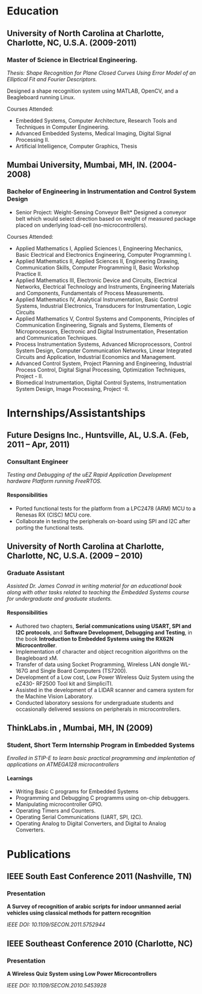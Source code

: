 # Education

## University of North Carolina at Charlotte, Charlotte, NC, U.S.A. (2009-2011)
### Master of Science in Electrical Engineering.

*Thesis: Shape Recognition for Plane Closed Curves Using Error Model of an Elliptical Fit and Fourier Descriptors.*

Designed a shape recognition system using MATLAB, OpenCV, and a Beagleboard running Linux.

Courses Attended:

* Embedded Systems, Computer Architecture, Research Tools and Techniques in Computer Engineering.
* Advanced Embedded Systems, Medical Imaging, Digital Signal Processing II.
* Artificial Intelligence, Computer Graphics, Thesis

## Mumbai University, Mumbai, MH, IN. (2004-2008)
### Bachelor of Engineering in Instrumentation and Control System Design

* Senior Project: Weight-Sensing Conveyor Belt*
Designed a conveyor belt which would select direction based on weight of measured package placed on underlying load-cell (no-microcontrollers).

Courses Attended:

* Applied Mathematics I, Applied Sciences I, Engineering Mechanics, Basic Electrical and Electronics Engineering, Computer Programming I.
* Applied Mathematics II, Applied Sciences II, Engineering Drawing, Communication Skills, Computer Programming II, Basic Workshop Practice II.
* Applied Mathematics III, Electronic Device and Circuits, Electrical Networks, Electrical Technology and Instruments, Engineering Materials and Components, Fundamentals of Process Measurements.
* Applied Mathematics IV, Analytical Instrumentation, Basic Control Systems, Industrial Electronics, Transducers for Instrumentation, Logic Circuits
* Applied Mathematics V, Control Systems and Components, Principles of Communication Engineering, Signals and Systems, Elements of Microprocessors, Electronic and Digital Instrumentation, Presentation and Communication Techniques.
* Process Instrumentation Systems, Advanced Microprocessors, Control System Design, Computer Communication Networks, Linear Integrated Circuits and Application, Industrial Economics and Management.
* Advanced Control System, Project Planning and Engineering, Industrial Process Control, Digital Signal Processing, Optimization Techniques, Project - II.
* Biomedical Instrumentation, Digital Control Systems, Instrumentation System Design, Image Processing, Project -II.

# Internships/Assistantships
## Future Designs Inc., Huntsville, AL, U.S.A. (Feb, 2011 – Apr, 2011)
### Consultant Engineer 
*Testing and Debugging of the uEZ Rapid Application Development hardware Platform running FreeRTOS.*
#### Responsibilities
- Ported functional tests for the platform from a LPC2478 (ARM) MCU to a Renesas RX (CISC) MCU core.
- Collaborate in testing the peripherals on-board using SPI and I2C after porting the functional tests.

## University of North Carolina at Charlotte, Charlotte, NC, U.S.A. (2009 – 2010)
### Graduate Assistant
*Assisted Dr. James Conrad in writing material for an educational book along with other tasks related to teaching the Embedded Systems course for undergraduate and graduate students.*
#### Responsibilities
-	Authored two chapters, **Serial communications using USART, SPI and I2C protocols**, and **Software Development, Debugging and Testing**, in the book **Introduction to Embedded Systems using the RX62N Microcontroller**.
-	Implementation of character and object recognition algorithms on the Beagleboard xM. 
-	Transfer of data using Socket Programming, Wireless LAN dongle WL- 167G and Single Board Computers (TS7200). 
-	Development of a Low cost, Low Power Wireless Quiz System using the eZ430- RF2500 Tool kit and SimpliciTI. 
-	Assisted in the development of a LIDAR scanner and camera system for the Machine Vision Laboratory.
-	Conducted laboratory sessions for undergraduate students and occasionally delivered sessions on peripherals in microcontrollers.

## ThinkLabs.in , Mumbai, MH, IN (2009)
### Student, Short Term Internship Program in Embedded Systems
*Enrolled in STIP-E to learn basic practical programming and implentation of applications on ATMEGA128 microcontrollers*
#### Learnings
- Writing Basic C programs for Embedded Systems
- Programming and Debugging C programms using on-chip debuggers.
- Manipulating microcontroller GPIO.
- Operating Timers and Counters.
- Operating Serial Communications (UART, SPI, I2C).
- Operating Analog to Digital Converters, and Digital to Analog Converters.


# Publications
## IEEE South East Conference 2011 (Nashville, TN)
### Presentation
**A Survey of recognition of arabic scripts for indoor unmanned aerial vehicles using classical methods for pattern recognition**

*IEEE DOI: 10.1109/SECON.2011.5752944*

## IEEE Southeast Conference 2010 (Charlotte, NC)
### Presentation
**A Wireless Quiz System using Low Power Microcontrollers** 

*IEEE DOI: 10.1109/SECON.2010.5453928*

